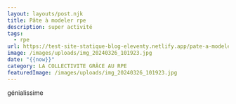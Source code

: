 ```yaml
---
layout: layouts/post.njk
title: Pâte à modeler rpe
description: super activité
tags:
  - rpe
url: https://test-site-statique-blog-eleventy.netlify.app/pate-a-modeler-rpe
image: /images/uploads/img_20240326_101923.jpg
date: "{{now}}"
category: LA COLLECTIVITE GRÂCE AU RPE
featuredImage: /images/uploads/img_20240326_101923.jpg
---
```

génialissime